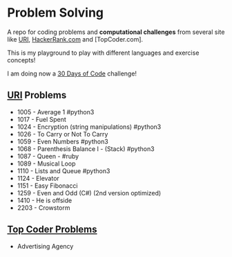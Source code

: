 # Problem Solving

A repo for coding problems and **computational challenges** from several site like [URI](www.urionlinejudge.com.br), [HackerRank.com](www.hackerrank.com) and [TopCoder.com].

This is my playground to play with different languages and exercise concepts!

I am doing now a [30 Days of Code](./30DaysOfCode/30DaysOfCode.md) challenge!  

## [URI](www.urionlinejudge.com.br) Problems

- 1005 - Average 1 #python3
- 1017 - Fuel Spent
- 1024 - Encryption (string manipulations) #python3
- 1026 - To Carry or Not To Carry
- 1059 - Even Numbers #python3
- 1068 - Parenthesis Balance I - (Stack) #python3
- 1087 - Queen - #ruby
- 1089 - Musical Loop
- 1110 - Lists and Queue #python3
- 1124 - Elevator
- 1151 - Easy Fibonacci
- 1259 - Even and Odd (C#) (2nd version optimized)
- 1410 - He is offside
- 2203 - Crowstorm

## [Top Coder Problems](./TopCoder/TopCoder.md)

- Advertising Agency